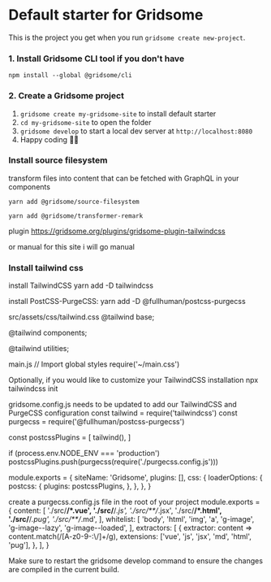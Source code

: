 # Default starter for Gridsome

This is the project you get when you run `gridsome create new-project`.

### 1. Install Gridsome CLI tool if you don't have

`npm install --global @gridsome/cli`

### 2. Create a Gridsome project

1. `gridsome create my-gridsome-site` to install default starter
2. `cd my-gridsome-site` to open the folder
3. `gridsome develop` to start a local dev server at `http://localhost:8080`
4. Happy coding 🎉🙌

### Install source filesystem
transform files into content that can be fetched with GraphQL in your components
```
yarn add @gridsome/source-filesystem
```

```
yarn add @gridsome/transformer-remark
```


plugin
https://gridsome.org/plugins/gridsome-plugin-tailwindcss

or manual
for this site i will go manual


### Install tailwind css
install TailwindCSS
yarn add -D tailwindcss


install PostCSS-PurgeCSS:
yarn add -D @fullhuman/postcss-purgecss


src/assets/css/tailwind.css
@tailwind base;

@tailwind components;

@tailwind utilities;


main.js
// Import global styles
require('~/main.css')


Optionally, if you would like to customize your TailwindCSS installation
npx tailwindcss init


gridsome.config.js needs to be updated to add our TailwindCSS and PurgeCSS configuration
const tailwind = require('tailwindcss')
const purgecss = require('@fullhuman/postcss-purgecss')

const postcssPlugins = [
	tailwind(),
]

if (process.env.NODE_ENV === 'production') postcssPlugins.push(purgecss(require('./purgecss.config.js')))

module.exports = {
    siteName: 'Gridsome',
    plugins: [],
    css: {
        loaderOptions: {
            postcss: {
                plugins: postcssPlugins,
            },
        },
    },
}


create a purgecss.config.js file in the root of your project
module.exports = {
    content: [
        './src/**/*.vue',
        './src/**/*.js',
        './src/**/*.jsx',
        './src/**/*.html',
        './src/**/*.pug',
        './src/**/*.md',
    ],
    whitelist: [
        'body',
        'html',
        'img',
        'a',
        'g-image',
        'g-image--lazy',
        'g-image--loaded',
    ],
    extractors: [
        {
            extractor: content => content.match(/[A-z0-9-:\\/]+/g),
            extensions: ['vue', 'js', 'jsx', 'md', 'html', 'pug'],
        },
    ],
}


Make sure to restart the gridsome develop command to ensure the changes are compiled in the current build.